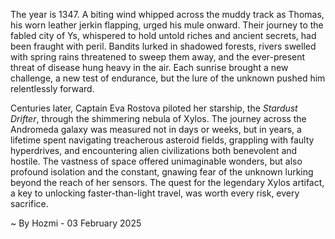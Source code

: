 
The year is 1347.  A biting wind whipped across the muddy track as Thomas, his worn leather jerkin flapping, urged his mule onward.  Their journey to the fabled city of Ys, whispered to hold untold riches and ancient secrets, had been fraught with peril. Bandits lurked in shadowed forests, rivers swelled with spring rains threatened to sweep them away, and the ever-present threat of disease hung heavy in the air.  Each sunrise brought a new challenge, a new test of endurance, but the lure of the unknown pushed him relentlessly forward.

Centuries later, Captain Eva Rostova piloted her starship, the *Stardust Drifter*, through the shimmering nebula of Xylos.  The journey across the Andromeda galaxy was measured not in days or weeks, but in years, a lifetime spent navigating treacherous asteroid fields, grappling with faulty hyperdrives, and encountering alien civilizations both benevolent and hostile.  The vastness of space offered unimaginable wonders, but also profound isolation and the constant, gnawing fear of the unknown lurking beyond the reach of her sensors. The quest for the legendary Xylos artifact, a key to unlocking faster-than-light travel, was worth every risk, every sacrifice.

~ By Hozmi - 03 February 2025
